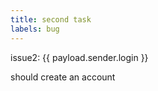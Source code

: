 ```yaml
---
title: second task
labels: bug
---
```

issue2: {{ payload.sender.login }}

should create an account
